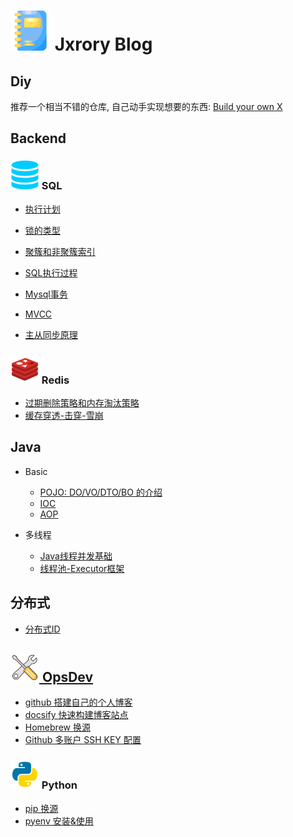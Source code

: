 # ![](/_media/icon/notebook-32.svg) Jxrory Blog <!-- {docsify-ignore-all} -->

## Diy

推荐一个相当不错的仓库, 自己动手实现想要的东西: [Build your own X](https://github.com/danistefanovic/build-your-own-x/blob/master/README.md)

## Backend

### ![](/_media/icon/sql-23.svg) SQL

* [执行计划](/Backend/mysql/执行计划.md)

* [锁的类型](/Backend/mysql/锁的类型.md)
* [聚簇和非聚簇索引](/Backend/mysql/聚簇和非聚簇索引.md)

* [SQL执行过程](/Backend/mysql/SQL执行过程.md)
* [Mysql事务](/Backend/mysql/Mysql事务.md)
* [MVCC](/Backend/mysql/MVCC.md)
* [主从同步原理](/Backend/mysql/主从同步原理.md)

### ![](/_media/icon/redis-23.svg) Redis

* [过期删除策略和内存淘汰策略](/Backend/redis/过期删除策略和内存淘汰策略.md)
* [缓存穿透-击穿-雪崩](/Backend/redis/缓存穿透-击穿-雪崩.md)

## Java

* Basic

  * [POJO: DO/VO/DTO/BO 的介绍](/Backend/java/basic/POJO.md)
  * [IOC](/Backend/java/basic/IOC.md)
  * [AOP](/Backend/java/basic/AOP.md)

* 多线程

  * [Java线程并发基础](/Backend/java/multi_thread/并发基础.md)
  * [线程池-Executor框架](/Backend/java/multi_thread/线程池-Executor框架.md)

## 分布式

* [分布式ID](/Backend/distributed/分布式ID.md)

## [![](/_media/icon/tools-23.svg) OpsDev](/OpsDev/README.md)

* [github 搭建自己的个人博客](/OpsDev/pages-github-io.md)
* [docsify 快速构建博客站点](/OpsDev/docsify-快速构建博客站点.md)
* [Homebrew 换源](/OpsDev/Homebrew换源.md)
* [Github 多账户 SSH KEY 配置](/OpsDev/ssh_github.md)

### ![](/_media/icon/python-23.svg) Python

* [pip 换源](/OpsDev/pip换源.md)
* [pyenv 安装&使用](/OpsDev/pyenv.md)
